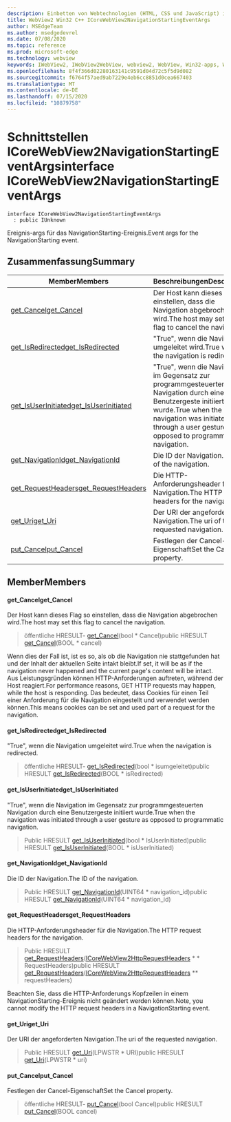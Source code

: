 ```yaml
---
description: Einbetten von Webtechnologien (HTML, CSS und JavaScript) in ihre systemeigenen Anwendungen mit dem Microsoft Edge WebView2-Steuerelement
title: WebView2 Win32 C++ ICoreWebView2NavigationStartingEventArgs
author: MSEdgeTeam
ms.author: msedgedevrel
ms.date: 07/08/2020
ms.topic: reference
ms.prod: microsoft-edge
ms.technology: webview
keywords: IWebView2, IWebView2WebView, webview2, WebView, Win32-apps, Win32, Edge, ICoreWebView2, ICoreWebView2Controller, Browser-Steuerelement, Edge-HTML, ICoreWebView2NavigationStartingEventArgs
ms.openlocfilehash: 8f4f366d02280163141c9591d04d72c5f5d9d082
ms.sourcegitcommit: f6764f57aed9ab7229e4eb6cc8851d0cea667403
ms.translationtype: MT
ms.contentlocale: de-DE
ms.lasthandoff: 07/15/2020
ms.locfileid: "10879758"
---
```

# <span data-ttu-id="39785-104">Schnittstellen ICoreWebView2NavigationStartingEventArgs</span><span class="sxs-lookup"><span data-stu-id="39785-104">interface ICoreWebView2NavigationStartingEventArgs</span></span> 

```
interface ICoreWebView2NavigationStartingEventArgs
  : public IUnknown
```

<span data-ttu-id="39785-105">Ereignis-args für das NavigationStarting-Ereignis.</span><span class="sxs-lookup"><span data-stu-id="39785-105">Event args for the NavigationStarting event.</span></span>

## <span data-ttu-id="39785-106">Zusammenfassung</span><span class="sxs-lookup"><span data-stu-id="39785-106">Summary</span></span>

 <span data-ttu-id="39785-107">Member</span><span class="sxs-lookup"><span data-stu-id="39785-107">Members</span></span>                        | <span data-ttu-id="39785-108">Beschreibungen</span><span class="sxs-lookup"><span data-stu-id="39785-108">Descriptions</span></span>
--------------------------------|---------------------------------------------
[<span data-ttu-id="39785-109">get_Cancel</span><span class="sxs-lookup"><span data-stu-id="39785-109">get_Cancel</span></span>](#get_cancel) | <span data-ttu-id="39785-110">Der Host kann dieses Flag so einstellen, dass die Navigation abgebrochen wird.</span><span class="sxs-lookup"><span data-stu-id="39785-110">The host may set this flag to cancel the navigation.</span></span>
[<span data-ttu-id="39785-111">get_IsRedirected</span><span class="sxs-lookup"><span data-stu-id="39785-111">get_IsRedirected</span></span>](#get_isredirected) | <span data-ttu-id="39785-112">"True", wenn die Navigation umgeleitet wird.</span><span class="sxs-lookup"><span data-stu-id="39785-112">True when the navigation is redirected.</span></span>
[<span data-ttu-id="39785-113">get_IsUserInitiated</span><span class="sxs-lookup"><span data-stu-id="39785-113">get_IsUserInitiated</span></span>](#get_isuserinitiated) | <span data-ttu-id="39785-114">"True", wenn die Navigation im Gegensatz zur programmgesteuerten Navigation durch eine Benutzergeste initiiert wurde.</span><span class="sxs-lookup"><span data-stu-id="39785-114">True when the navigation was initiated through a user gesture as opposed to programmatic navigation.</span></span>
[<span data-ttu-id="39785-115">get_NavigationId</span><span class="sxs-lookup"><span data-stu-id="39785-115">get_NavigationId</span></span>](#get_navigationid) | <span data-ttu-id="39785-116">Die ID der Navigation.</span><span class="sxs-lookup"><span data-stu-id="39785-116">The ID of the navigation.</span></span>
[<span data-ttu-id="39785-117">get_RequestHeaders</span><span class="sxs-lookup"><span data-stu-id="39785-117">get_RequestHeaders</span></span>](#get_requestheaders) | <span data-ttu-id="39785-118">Die HTTP-Anforderungsheader für die Navigation.</span><span class="sxs-lookup"><span data-stu-id="39785-118">The HTTP request headers for the navigation.</span></span>
[<span data-ttu-id="39785-119">get_Uri</span><span class="sxs-lookup"><span data-stu-id="39785-119">get_Uri</span></span>](#get_uri) | <span data-ttu-id="39785-120">Der URI der angeforderten Navigation.</span><span class="sxs-lookup"><span data-stu-id="39785-120">The uri of the requested navigation.</span></span>
[<span data-ttu-id="39785-121">put_Cancel</span><span class="sxs-lookup"><span data-stu-id="39785-121">put_Cancel</span></span>](#put_cancel) | <span data-ttu-id="39785-122">Festlegen der Cancel-Eigenschaft</span><span class="sxs-lookup"><span data-stu-id="39785-122">Set the Cancel property.</span></span>

## <span data-ttu-id="39785-123">Member</span><span class="sxs-lookup"><span data-stu-id="39785-123">Members</span></span>

#### <span data-ttu-id="39785-124">get_Cancel</span><span class="sxs-lookup"><span data-stu-id="39785-124">get_Cancel</span></span> 

<span data-ttu-id="39785-125">Der Host kann dieses Flag so einstellen, dass die Navigation abgebrochen wird.</span><span class="sxs-lookup"><span data-stu-id="39785-125">The host may set this flag to cancel the navigation.</span></span>

> <span data-ttu-id="39785-126">öffentliche HRESULT- [get_Cancel](#get_cancel)(bool \* Cancel)</span><span class="sxs-lookup"><span data-stu-id="39785-126">public HRESULT [get_Cancel](#get_cancel)(BOOL \* cancel)</span></span>

<span data-ttu-id="39785-127">Wenn dies der Fall ist, ist es so, als ob die Navigation nie stattgefunden hat und der Inhalt der aktuellen Seite intakt bleibt.</span><span class="sxs-lookup"><span data-stu-id="39785-127">If set, it will be as if the navigation never happened and the current page's content will be intact.</span></span> <span data-ttu-id="39785-128">Aus Leistungsgründen können HTTP-Anforderungen auftreten, während der Host reagiert.</span><span class="sxs-lookup"><span data-stu-id="39785-128">For performance reasons, GET HTTP requests may happen, while the host is responding.</span></span> <span data-ttu-id="39785-129">Das bedeutet, dass Cookies für einen Teil einer Anforderung für die Navigation eingestellt und verwendet werden können.</span><span class="sxs-lookup"><span data-stu-id="39785-129">This means cookies can be set and used part of a request for the navigation.</span></span>

#### <span data-ttu-id="39785-130">get_IsRedirected</span><span class="sxs-lookup"><span data-stu-id="39785-130">get_IsRedirected</span></span> 

<span data-ttu-id="39785-131">"True", wenn die Navigation umgeleitet wird.</span><span class="sxs-lookup"><span data-stu-id="39785-131">True when the navigation is redirected.</span></span>

> <span data-ttu-id="39785-132">öffentliche HRESULT- [get_IsRedirected](#get_isredirected)(bool \* isumgeleitet)</span><span class="sxs-lookup"><span data-stu-id="39785-132">public HRESULT [get_IsRedirected](#get_isredirected)(BOOL \* isRedirected)</span></span>

#### <span data-ttu-id="39785-133">get_IsUserInitiated</span><span class="sxs-lookup"><span data-stu-id="39785-133">get_IsUserInitiated</span></span> 

<span data-ttu-id="39785-134">"True", wenn die Navigation im Gegensatz zur programmgesteuerten Navigation durch eine Benutzergeste initiiert wurde.</span><span class="sxs-lookup"><span data-stu-id="39785-134">True when the navigation was initiated through a user gesture as opposed to programmatic navigation.</span></span>

> <span data-ttu-id="39785-135">Public HRESULT [get_IsUserInitiated](#get_isuserinitiated)(bool \* IsUserInitiated)</span><span class="sxs-lookup"><span data-stu-id="39785-135">public HRESULT [get_IsUserInitiated](#get_isuserinitiated)(BOOL \* isUserInitiated)</span></span>

#### <span data-ttu-id="39785-136">get_NavigationId</span><span class="sxs-lookup"><span data-stu-id="39785-136">get_NavigationId</span></span> 

<span data-ttu-id="39785-137">Die ID der Navigation.</span><span class="sxs-lookup"><span data-stu-id="39785-137">The ID of the navigation.</span></span>

> <span data-ttu-id="39785-138">Public HRESULT [get_NavigationId](#get_navigationid)(UINT64 \* navigation_id)</span><span class="sxs-lookup"><span data-stu-id="39785-138">public HRESULT [get_NavigationId](#get_navigationid)(UINT64 \* navigation_id)</span></span>

#### <span data-ttu-id="39785-139">get_RequestHeaders</span><span class="sxs-lookup"><span data-stu-id="39785-139">get_RequestHeaders</span></span> 

<span data-ttu-id="39785-140">Die HTTP-Anforderungsheader für die Navigation.</span><span class="sxs-lookup"><span data-stu-id="39785-140">The HTTP request headers for the navigation.</span></span>

> <span data-ttu-id="39785-141">Public HRESULT [get_RequestHeaders](#get_requestheaders)([ICoreWebView2HttpRequestHeaders](icorewebview2httprequestheaders.md) \* \* RequestHeaders)</span><span class="sxs-lookup"><span data-stu-id="39785-141">public HRESULT [get_RequestHeaders](#get_requestheaders)([ICoreWebView2HttpRequestHeaders](icorewebview2httprequestheaders.md) \*\* requestHeaders)</span></span>

<span data-ttu-id="39785-142">Beachten Sie, dass die HTTP-Anforderungs Kopfzeilen in einem NavigationStarting-Ereignis nicht geändert werden können.</span><span class="sxs-lookup"><span data-stu-id="39785-142">Note, you cannot modify the HTTP request headers in a NavigationStarting event.</span></span>

#### <span data-ttu-id="39785-143">get_Uri</span><span class="sxs-lookup"><span data-stu-id="39785-143">get_Uri</span></span> 

<span data-ttu-id="39785-144">Der URI der angeforderten Navigation.</span><span class="sxs-lookup"><span data-stu-id="39785-144">The uri of the requested navigation.</span></span>

> <span data-ttu-id="39785-145">Public HRESULT [get_Uri](#get_uri)(LPWSTR \* URI)</span><span class="sxs-lookup"><span data-stu-id="39785-145">public HRESULT [get_Uri](#get_uri)(LPWSTR \* uri)</span></span>

#### <span data-ttu-id="39785-146">put_Cancel</span><span class="sxs-lookup"><span data-stu-id="39785-146">put_Cancel</span></span> 

<span data-ttu-id="39785-147">Festlegen der Cancel-Eigenschaft</span><span class="sxs-lookup"><span data-stu-id="39785-147">Set the Cancel property.</span></span>

> <span data-ttu-id="39785-148">öffentliche HRESULT- [put_Cancel](#put_cancel)(bool Cancel)</span><span class="sxs-lookup"><span data-stu-id="39785-148">public HRESULT [put_Cancel](#put_cancel)(BOOL cancel)</span></span>

